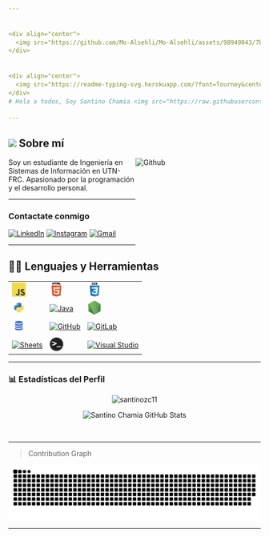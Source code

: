 ```yaml
---


<div align="center">
  <img src="https://github.com/Mo-Alsehli/Mo-Alsehli/assets/98949843/7b841857-16fb-422d-9297-be42e3eaf3a9" height="250px" width="60%" />
</div>


<div align="center">
  <img src="https://readme-typing-svg.herokuapp.com/?font=Tourney&center=true&color=2CFF00&size=40&width=750&height=80&lines=Santino%20Chamia" />
</div>
# Hola a todos, Soy Santino Chamia <img src="https://raw.githubusercontent.com/ABSphreak/ABSphreak/master/gifs/Hi.gif" width="30px">

---
```


## <img src="https://github.com/7oSkaaa/7oSkaaa/blob/main/Images/about_me.gif?raw=true" width="50px"> Sobre mí

<img align="right" width="250px" height="200px" alt="Github" src="https://github.com/Mo-Alsehli/Mo-Alsehli/assets/98949843/92f233e8-fd56-4521-bc8e-b48fe669209a" />

Soy un estudiante de Ingeniería en Sistemas de Información en UTN-FRC. Apasionado por la programación y el desarrollo personal.

---

### Contactate conmigo

[![LinkedIn](https://img.shields.io/badge/-LinkedIn-0077B5?style=for-the-badge&logo=linkedin&logoColor=white)](https://www.linkedin.com/in/santino-zahir-chamia-988237238/)
[![Instagram](https://img.shields.io/badge/-Instagram-E4405F?style=for-the-badge&logo=instagram&logoColor=white)](https://www.instagram.com/santinozc/)
[![Gmail](https://img.shields.io/badge/-Gmail-D14836?style=for-the-badge&logo=gmail&logoColor=white)](mailto:santinochamia1192@gmail.com)

---

## 👨‍💻 Lenguajes y Herramientas

<table align="center">
  <tbody>
    <tr>
      <td><a href="#"><img alt="JavaScript" title="JavaScript" height="28px" src="https://raw.githubusercontent.com/github/explore/80688e429a7d4ef2fca1e82350fe8e3517d3494d/topics/javascript/javascript.png" /></a></td>
      <td><a href="#"><img alt="HTML5" title="HTML5" height="28px" src="https://raw.githubusercontent.com/github/explore/80688e429a7d4ef2fca1e82350fe8e3517d3494d/topics/html/html.png" /></a></td>
      <td><a href="#"><img alt="CSS3" title="CSS3" height="28px" src="https://raw.githubusercontent.com/github/explore/80688e429a7d4ef2fca1e82350fe8e3517d3494d/topics/css/css.png" /></a></td>
    </tr>
    <tr>
      <td><a href="#"><img alt="Python" title="Python" height="28px" src="https://raw.githubusercontent.com/github/explore/80688e429a7d4ef2fca1e82350fe8e3517d3494d/topics/python/python.png" /></a></td>
      <td><a href="#"><img alt="Java" title="Java" height="28px" src="https://img.icons8.com/color/48/000000/java-coffee-cup-logo.png" /></a></td>
      <td><a href="#"><img alt="NodeJS" title="NodeJS" height="28px" src="https://raw.githubusercontent.com/github/explore/80688e429a7d4ef2fca1e82350fe8e3517d3494d/topics/nodejs/nodejs.png" /></a></td>
    </tr>
    <tr> 
      <td><a href="#"><img alt="SQL" title="SQL" height="28px" src="https://raw.githubusercontent.com/github/explore/80688e429a7d4ef2fca1e82350fe8e3517d3494d/topics/sql/sql.png" /></a></td>
      <td><a href="#"><img alt="GitHub" title="GitHub" height="28px" src="https://i.imgur.com/DZgetVv.png" /></a></td>
      <td><a href="#"><img alt="GitLab" title="GitLab" height="28px" src="https://img.icons8.com/color/48/000000/gitlab.png" /></a></td>
    </tr>
    <tr>
      <td><a href="#"><img alt="Sheets" title="Sheets" height="28px" src="https://img.icons8.com/color/48/000000/google-sheets.png" /></a></td>
      <td><a href="#"><img alt="Terminal" title="Terminal" height="28px" src="https://raw.githubusercontent.com/github/explore/80688e429a7d4ef2fca1e82350fe8e3517d3494d/topics/terminal/terminal.png" /></a></td>
      <td><a href="#"><img alt="Visual Studio" title="Visual Studio Code" height="28px" src="https://img.icons8.com/fluent/48/000000/visual-studio-code-2019.png" /></a></td>
    </tr>
  </tbody>
</table>

---

### 📊 Estadísticas del Perfil

<p align="center">
  <img src="https://github-readme-stats.vercel.app/api/top-langs?username=santinozc11&show_icons=true&locale=en&layout=compact" alt="santinozc11" />
</p>

<p align="center">
  <img src="https://github-readme-stats.vercel.app/api?username=santinozc11&show_icons=true&title_color=fff&icon_color=79ff97&text_color=9f9f9f&bg_color=151515" alt="Santino Chamia GitHub Stats" />
</p>

<p align="center">
  <img src="https://github-readme-streak-stats.herokuapp.com/?user=santinozc11&theme=dark&background=0d1117&date_format=M%20j%5B%2C%20Y%5D" alt="" />
</p>

---

> Contribution Graph

<p align="center">
  <img src="https://github.com/1999AZZAR/1999AZZAR/blob/readme/resources/img/grid-snake.svg" alt="snake" />
</p>

---
